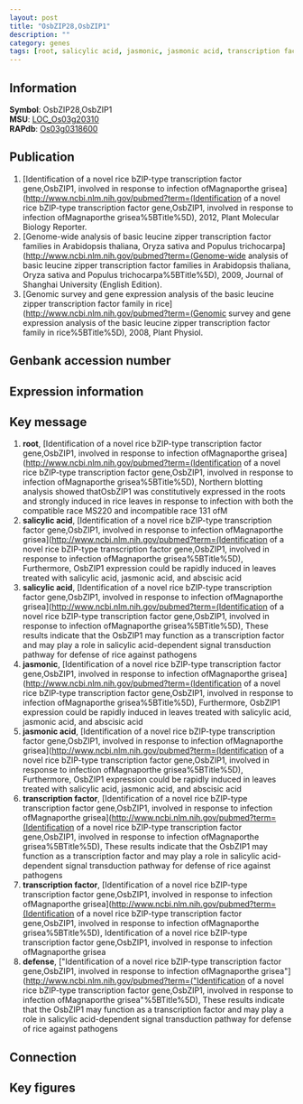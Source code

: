 ```yaml
---
layout: post
title: "OsbZIP28,OsbZIP1"
description: ""
category: genes
tags: [root, salicylic acid, jasmonic, jasmonic acid, transcription factor, defense, Gene]
---
```


## Information
__Symbol__: OsbZIP28,OsbZIP1  
__MSU__: [LOC_Os03g20310](http://rice.plantbiology.msu.edu/cgi-bin/ORF_infopage.cgi?orf=LOC_Os03g20310)  
__RAPdb__: [Os03g0318600](http://rapdb.dna.affrc.go.jp/viewer/gbrowse_details/irgsp1?name=Os03g0318600)  

## Publication
1. [Identification of a novel rice bZIP-type transcription factor gene,OsbZIP1, involved in response to infection ofMagnaporthe grisea](http://www.ncbi.nlm.nih.gov/pubmed?term=(Identification of a novel rice bZIP-type transcription factor gene,OsbZIP1, involved in response to infection ofMagnaporthe grisea%5BTitle%5D), 2012, Plant Molecular Biology Reporter.
2. [Genome-wide analysis of basic leucine zipper transcription factor families in Arabidopsis thaliana, Oryza sativa and Populus trichocarpa](http://www.ncbi.nlm.nih.gov/pubmed?term=(Genome-wide analysis of basic leucine zipper transcription factor families in Arabidopsis thaliana, Oryza sativa and Populus trichocarpa%5BTitle%5D), 2009, Journal of Shanghai University (English Edition).
3. [Genomic survey and gene expression analysis of the basic leucine zipper transcription factor family in rice](http://www.ncbi.nlm.nih.gov/pubmed?term=(Genomic survey and gene expression analysis of the basic leucine zipper transcription factor family in rice%5BTitle%5D), 2008, Plant Physiol.

## Genbank accession number

## Expression information

## Key message
1. __root__, [Identification of a novel rice bZIP-type transcription factor gene,OsbZIP1, involved in response to infection ofMagnaporthe grisea](http://www.ncbi.nlm.nih.gov/pubmed?term=(Identification of a novel rice bZIP-type transcription factor gene,OsbZIP1, involved in response to infection ofMagnaporthe grisea%5BTitle%5D),  Northern blotting analysis showed thatOsbZIP1 was constitutively expressed in the roots and strongly induced in rice leaves in response to infection with both the compatible race MS220 and incompatible race 131 ofM
2. __salicylic acid__, [Identification of a novel rice bZIP-type transcription factor gene,OsbZIP1, involved in response to infection ofMagnaporthe grisea](http://www.ncbi.nlm.nih.gov/pubmed?term=(Identification of a novel rice bZIP-type transcription factor gene,OsbZIP1, involved in response to infection ofMagnaporthe grisea%5BTitle%5D),  Furthermore, OsbZIP1 expression could be rapidly induced in leaves treated with salicylic acid, jasmonic acid, and abscisic acid
3. __salicylic acid__, [Identification of a novel rice bZIP-type transcription factor gene,OsbZIP1, involved in response to infection ofMagnaporthe grisea](http://www.ncbi.nlm.nih.gov/pubmed?term=(Identification of a novel rice bZIP-type transcription factor gene,OsbZIP1, involved in response to infection ofMagnaporthe grisea%5BTitle%5D),  These results indicate that the OsbZIP1 may function as a transcription factor and may play a role in salicylic acid-dependent signal transduction pathway for defense of rice against pathogens
4. __jasmonic__, [Identification of a novel rice bZIP-type transcription factor gene,OsbZIP1, involved in response to infection ofMagnaporthe grisea](http://www.ncbi.nlm.nih.gov/pubmed?term=(Identification of a novel rice bZIP-type transcription factor gene,OsbZIP1, involved in response to infection ofMagnaporthe grisea%5BTitle%5D),  Furthermore, OsbZIP1 expression could be rapidly induced in leaves treated with salicylic acid, jasmonic acid, and abscisic acid
5. __jasmonic acid__, [Identification of a novel rice bZIP-type transcription factor gene,OsbZIP1, involved in response to infection ofMagnaporthe grisea](http://www.ncbi.nlm.nih.gov/pubmed?term=(Identification of a novel rice bZIP-type transcription factor gene,OsbZIP1, involved in response to infection ofMagnaporthe grisea%5BTitle%5D),  Furthermore, OsbZIP1 expression could be rapidly induced in leaves treated with salicylic acid, jasmonic acid, and abscisic acid
6. __transcription factor__, [Identification of a novel rice bZIP-type transcription factor gene,OsbZIP1, involved in response to infection ofMagnaporthe grisea](http://www.ncbi.nlm.nih.gov/pubmed?term=(Identification of a novel rice bZIP-type transcription factor gene,OsbZIP1, involved in response to infection ofMagnaporthe grisea%5BTitle%5D),  These results indicate that the OsbZIP1 may function as a transcription factor and may play a role in salicylic acid-dependent signal transduction pathway for defense of rice against pathogens
7. __transcription factor__, [Identification of a novel rice bZIP-type transcription factor gene,OsbZIP1, involved in response to infection ofMagnaporthe grisea](http://www.ncbi.nlm.nih.gov/pubmed?term=(Identification of a novel rice bZIP-type transcription factor gene,OsbZIP1, involved in response to infection ofMagnaporthe grisea%5BTitle%5D), Identification of a novel rice bZIP-type transcription factor gene,OsbZIP1, involved in response to infection ofMagnaporthe grisea
8. __defense__, ["Identification of a novel rice bZIP-type transcription factor gene,OsbZIP1, involved in response to infection ofMagnaporthe grisea"](http://www.ncbi.nlm.nih.gov/pubmed?term=("Identification of a novel rice bZIP-type transcription factor gene,OsbZIP1, involved in response to infection ofMagnaporthe grisea"%5BTitle%5D),  These results indicate that the OsbZIP1 may function as a transcription factor and may play a role in salicylic acid-dependent signal transduction pathway for defense of rice against pathogens

## Connection

## Key figures


